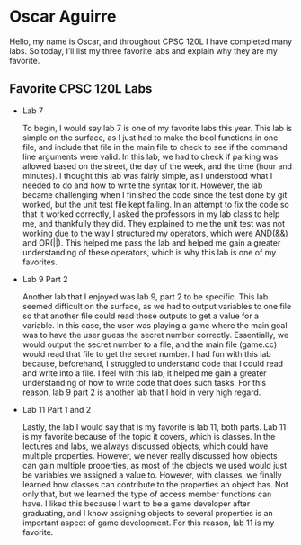 # Oscar Aguirre 

Hello, my name is Oscar, and throughout CPSC 120L I have completed many labs. So today, I’ll list my three favorite labs and explain why they are my favorite.

## Favorite CPSC 120L Labs

* Lab 7

    To begin, I would say lab 7 is one of my favorite labs this year. This lab is simple on the surface, as I just had to make the bool functions in one file, and include that file in the main file to check to see if the command line arguments were valid. In this lab, we had to check if parking was allowed based on the street, the day of the week, and the time (hour and minutes). I thought this lab was fairly simple, as I understood what I needed to do and how to write the syntax for it. However, the lab became challenging when I finished the code since the test done by git worked, but the unit test file kept failing. In an attempt to fix the code so that it worked correctly, I asked the professors in my lab class to help me, and thankfully they did. They explained to me the unit test was not working due to the way I structured my operators, which were AND(&&) and OR(||). This helped me pass the lab and helped me gain a greater understanding of these operators, which is why this lab is one of my favorites.

* Lab 9 Part 2

    Another lab that I enjoyed was lab 9, part 2 to be specific. This lab seemed difficult on the surface, as we had to output variables to one file so that another file could read those outputs to get a value for a variable. In this case, the user was playing a game where the main goal was to have the user guess the secret number correctly. Essentially, we would output the secret number to a file, and the main file (game.cc) would read that file to get the secret number. I had fun with this lab because, beforehand, I struggled to understand code that I could read and write into a file. I feel with this lab, it helped me gain a greater understanding of how to write code that does such tasks. For this reason, lab 9 part 2 is another lab that I hold in very high regard.

* Lab 11 Part 1 and 2

    Lastly, the lab I would say that is my favorite is lab 11, both parts. Lab 11 is my favorite because of the topic it covers, which is classes. In the lectures and labs, we always discussed objects, which could have multiple properties. However, we never really discussed how objects can gain multiple properties, as most of the objects we used would just be variables we assigned a value to. However, with classes, we finally learned how classes can contribute to the properties an object has. Not only that, but we learned the type of access member functions can have. I liked this because I want to be a game developer after graduating, and I know assigning objects to several properties is an important aspect of game development. For this reason, lab 11 is my favorite.
